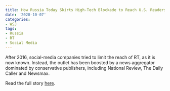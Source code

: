```yaml
---
title: How Russia Today Skirts High-Tech Blockade to Reach U.S. Readers
date: '2020-10-07'
categories:
- WSJ
tags:
- Russia
- RT
- Social Media
---
```

After 2016, social-media companies tried to limit the reach of RT, as it is now known. Instead, the outlet has been boosted by a news aggregator dominated by conservative publishers, including National Review, The Daily Caller and Newsmax.

Read the full story [here](https://www.wsj.com/articles/how-russia-today-skirts-high-tech-blockade-to-reach-u-s-readers-11602078094).